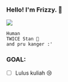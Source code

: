 ### Hello! I'm Frizzy. 👋

<img src="https://pbs.twimg.com/media/EaHrQGmUYAAyQEF?format=jpg&name=large"/>

```
Human
TWICE Stan 🍭
and pru kanger :'
```

### GOAL:
- [ ] Lulus kuliah :cry:
